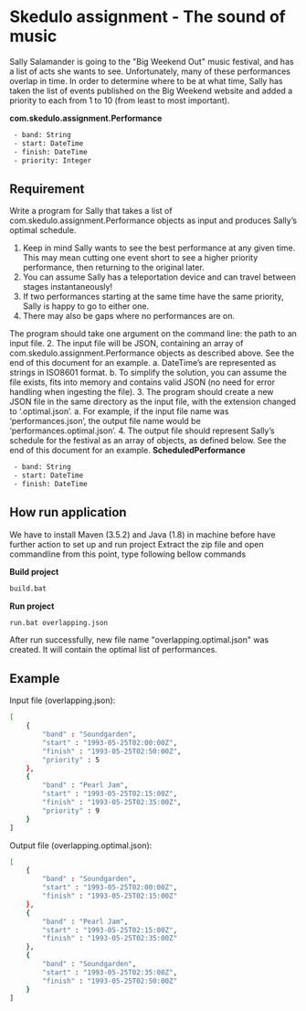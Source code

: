 # Skedulo assignment - The sound of music

Sally Salamander is going to the "Big Weekend Out" music festival, and has a list of acts she wants to see. 
Unfortunately, many of these performances overlap in time. In order to determine where to be at what time, Sally has taken the list of events published on the Big Weekend website and added a priority to each from 1 to 10 (from least to most important).

**com.skedulo.assignment.Performance**
```bash
 - band: String 
 - start: DateTime 
 - finish: DateTime 
 - priority: Integer
``` 

## Requirement
Write a program for Sally that takes a list of com.skedulo.assignment.Performance objects as input and produces Sally’s optimal schedule. 
1. Keep in mind Sally wants to see the best performance at any given time. This may mean cutting one event short to see a higher priority performance, then returning to the original later. 
2. You can assume Sally has a teleportation device and can travel between stages instantaneously! 
3. If two performances starting at the same time have the same priority, Sally is happy to go to either one. 
4. There may also be gaps where no performances are on. 

The program should take one argument on the command line: the path to an input file. 
2. The input file will be JSON, containing an array of com.skedulo.assignment.Performance objects as described above. See the end of this document for an example. 
a. DateTime’s are represented as strings in ISO8601 format. 
b. To simplify the solution, you can assume the file exists, fits into memory and contains valid JSON (no need for error handling when ingesting the file). 
3. The program should create a new JSON file in the same directory as the input file, with the extension changed to ‘.optimal.json’. 
a. For example, if the input file name was ‘performances.json’, the output file name would be ‘performances.optimal.json’. 
4. The output file should represent Sally’s schedule for the festival as an array of objects, as defined below. See the end of this document for an example.
**ScheduledPerformance** 
```bash
 - band: String 
 - start: DateTime 
 - finish: DateTime
``` 

## How run application
We have to install Maven (3.5.2) and Java (1.8) in machine before have further action to set up and run project
Extract the zip file and open commandline from this point, type following bellow commands

**Build project**
```bash
build.bat
```
**Run project**
```bash
run.bat overlapping.json
```

After run successfully, new file name "overlapping.optimal.json" was created. It will contain the optimal list of performances. 

## Example
Input file (overlapping.json): 
```bash
[ 
    { 
        "band" : "Soundgarden", 
        "start" : "1993-05-25T02:00:00Z", 
        "finish" : "1993-05-25T02:50:00Z", 
        "priority" : 5 
    }, 
    { 
        "band" : "Pearl Jam", 
        "start" : "1993-05-25T02:15:00Z", 
        "finish" : "1993-05-25T02:35:00Z", 
        "priority" : 9 
    } 
] 
```
Output file (overlapping.optimal.json): 
```bash
[ 
    { 
        "band" : "Soundgarden", 
        "start" : "1993-05-25T02:00:00Z", 
        "finish" : "1993-05-25T02:15:00Z" 
    }, 
    { 
        "band" : "Pearl Jam", 
        "start" : "1993-05-25T02:15:00Z", 
        "finish" : "1993-05-25T02:35:00Z" 
    }, 
    { 
        "band" : "Soundgarden", 
        "start" : "1993-05-25T02:35:00Z", 
        "finish" : "1993-05-25T02:50:00Z" 
    } 
]
```